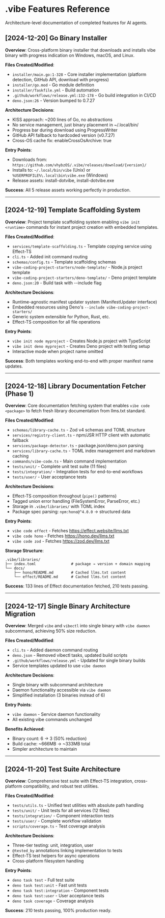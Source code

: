 # .vibe Features Reference

Architecture-level documentation of completed features for AI agents.

## [2024-12-20] Go Binary Installer

**Overview**: Cross-platform binary installer that downloads and installs vibe binary with progress indication on Windows, macOS, and Linux.

**Files Created/Modified**:

- `installer/main.go:1-328` - Core installer implementation (platform detection, GitHub API, download with progress)
- `installer/go.mod` - Go module definition
- `installer/Taskfile.yml` - Build automation
- `.github/workflows/release.yml:132-178` - Go build integration in CI/CD
- `deno.json:26` - Version bumped to 0.7.27

**Architecture Decisions**:

- KISS approach: ~200 lines of Go, no abstractions
- No service management, just binary placement in ~/.local/bin/
- Progress bar during download using ProgressWriter
- GitHub API fallback to hardcoded version (v0.7.27)
- Cross-OS cache fix: enableCrossOsArchive: true

**Entry Points**:

- Downloads from: `https://github.com/vhybzOS/.vibe/releases/download/{version}/`
- Installs to: `~/.local/bin/vibe` (Unix) or `%USERPROFILE%\.local\bin\vibe.exe` (Windows)
- Release assets: install-dotvibe, install-dotvibe.exe

**Success**: All 5 release assets working perfectly in production.

---

## [2024-12-19] Template Scaffolding System

**Overview**: Project template scaffolding system enabling `vibe init <runtime>` commands for instant project creation with embedded templates.

**Files Created/Modified**:

- `services/template-scaffolding.ts` - Template copying service using Effect-TS
- `cli.ts` - Added init command routing
- `schemas/config.ts` - Template scaffolding schemas
- `vibe-coding-project-starters/node-template/` - Node.js project template
- `vibe-coding-project-starters/deno-template/` - Deno project template
- `deno.json:20` - Build task with --include flag

**Architecture Decisions**:

- Runtime-agnostic manifest updater system (ManifestUpdater interface)
- Embedded resources using Deno's `--include vibe-coding-project-starters/`
- Generic system extensible for Python, Rust, etc.
- Effect-TS composition for all file operations

**Entry Points**:

- `vibe init node myproject` - Creates Node.js project with TypeScript
- `vibe init deno myproject` - Creates Deno project with testing setup
- Interactive mode when project name omitted

**Success**: Both templates working end-to-end with proper manifest name updates.

---

## [2024-12-18] Library Documentation Fetcher (Phase 1)

**Overview**: Core documentation fetching system that enables `vibe code <package>` to fetch fresh library documentation from llms.txt standard.

**Files Created/Modified**:

- `schemas/library-cache.ts` - Zod v4 schemas and TOML structure
- `services/registry-client.ts` - npm/JSR HTTP client with automatic fallback
- `services/package-detector.ts` - package.json/deno.json parsing
- `services/library-cache.ts` - TOML index management and markdown caching
- `commands/vibe-code.ts` - Main command implementation
- `tests/unit/` - Complete unit test suite (11 files)
- `tests/integration/` - Integration tests for end-to-end workflows
- `tests/user/` - User acceptance tests

**Architecture Decisions**:

- Effect-TS composition throughout (`pipe()` patterns)
- Tagged union error handling (FileSystemError, ParseError, etc.)
- Storage in `.vibe/libraries/` with TOML index
- Package spec parsing: `npm:hono@^4.0.0` → structured data

**Entry Points**:

- `vibe code effect` - Fetches https://effect.website/llms.txt
- `vibe code hono` - Fetches https://hono.dev/llms.txt
- `vibe code zod` - Fetches https://zod.dev/llms.txt

**Storage Structure**:

```
.vibe/libraries/
├── index.toml                # package → version + domain mapping
└── docs/
    ├── hono/README.md        # Cached llms.txt content
    └── effect/README.md      # Cached llms.txt content
```

**Success**: 133 lines of Effect documentation fetched, 210 tests passing.

---

## [2024-12-17] Single Binary Architecture Migration

**Overview**: Merged `vibe` and `vibectl` into single binary with `vibe daemon` subcommand, achieving 50% size reduction.

**Files Created/Modified**:

- `cli.ts` - Added daemon command routing
- `deno.json` - Removed vibectl tasks, updated build scripts
- `.github/workflows/release.yml` - Updated for single binary builds
- Service templates updated to use `vibe daemon`

**Architecture Decisions**:

- Single binary with subcommand architecture
- Daemon functionality accessible via `vibe daemon`
- Simplified installation (3 binaries instead of 6)

**Entry Points**:

- `vibe daemon` - Service daemon functionality
- All existing vibe commands unchanged

**Benefits Achieved**:

- Binary count: 6 → 3 (50% reduction)
- Build cache: ~666MB → ~333MB total
- Simpler architecture to maintain

---

## [2024-11-20] Test Suite Architecture

**Overview**: Comprehensive test suite with Effect-TS integration, cross-platform compatibility, and robust test utilities.

**Files Created/Modified**:

- `tests/utils.ts` - Unified test utilities with absolute path handling
- `tests/unit/` - Unit tests for all services (12 files)
- `tests/integration/` - Component interaction tests
- `tests/user/` - Complete workflow validation
- `scripts/coverage.ts` - Test coverage analysis

**Architecture Decisions**:

- Three-tier testing: unit, integration, user
- `@tested_by` annotations linking implementation to tests
- Effect-TS test helpers for async operations
- Cross-platform filesystem handling

**Entry Points**:

- `deno task test` - Full test suite
- `deno task test:unit` - Fast unit tests
- `deno task test:integration` - Component tests
- `deno task test:user` - User acceptance tests
- `deno task coverage` - Coverage analysis

**Success**: 210 tests passing, 100% production ready.
